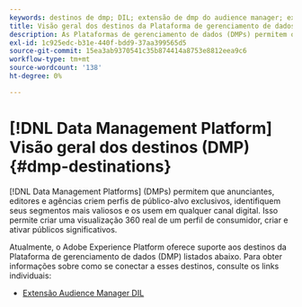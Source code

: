```yaml
---
keywords: destinos de dmp; DIL; extensão de dmp do audience manager; extensão de dmp; plataforma de gerenciamento de dados; destinos da plataforma de gerenciamento de dados
title: Visão geral dos destinos da Plataforma de gerenciamento de dados (DMP)
description: As Plataformas de gerenciamento de dados (DMPs) permitem que anunciantes, editores e agências criem perfis de público-alvo exclusivos, identifiquem seus segmentos mais valiosos e os usem em qualquer canal digital. Isso permite criar uma visualização 360 real de um perfil de consumidor, criar e ativar públicos significativos.
exl-id: 1c925edc-b31e-440f-bdd9-37aa399565d5
source-git-commit: 15ea3ab9370541c35b874414a8753e8812eea9c6
workflow-type: tm+mt
source-wordcount: '138'
ht-degree: 0%

---
```


# [!DNL Data Management Platform] Visão geral dos destinos (DMP) {#dmp-destinations}

[!DNL Data Management Platforms] (DMPs) permitem que anunciantes, editores e agências criem perfis de público-alvo exclusivos, identifiquem seus segmentos mais valiosos e os usem em qualquer canal digital. Isso permite criar uma visualização 360 real de um perfil de consumidor, criar e ativar públicos significativos.

Atualmente, o Adobe Experience Platform oferece suporte aos destinos da Plataforma de gerenciamento de dados (DMP) listados abaixo. Para obter informações sobre como se conectar a esses destinos, consulte os links individuais:

* [Extensão Audience Manager DIL](aam-dil-extension.md)
